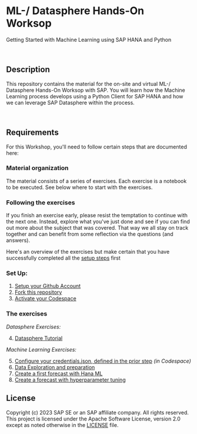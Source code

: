 # ML-/ Datasphere Hands-On Worksop
Getting Started with Machine Learning using SAP HANA and Python


<br>

## Description

This repository contains the material for the on-site and virtual ML-/ Datasphere Hands-On Worksop with SAP. You will learn how the Machine Learning process develops using a Python Client for SAP HANA and how we can leverage SAP Datasphere within the process.

<br>
 
## Requirements

For this Workshop, you'll need to follow certain steps that are documented here:


### Material organization

The material consists of a series of exercises. Each exercise is a notebook to be executed. See below where to start with the exercises.

### Following the exercises

If you finish an exercise early, please resist the temptation to continue with the next one. Instead, explore what you've just done and see if you can find out more about the subject that was covered. That way we all stay on track together and can benefit from some reflection via the questions (and answers).


Here's an overview of the exercises but make certain that you have successfully completed all the [setup steps](01_Assets/setup-bas.md) first

### Set Up:
1. [Setup your Github Account](https://docs.github.com/en/get-started/onboarding/getting-started-with-your-github-account)
1. [Fork this repository](https://docs.github.com/en/get-started/quickstart/fork-a-repo)
1. [Activate your Codespace](https://docs.github.com/en/codespaces/getting-started/quickstart)


### The exercises

*Datasphere Exercises:*

4. [Datasphere Tutorial](/exercises/tutorial-datasphere.md) 

*Machine Learning Exercises:*

5. [Configure your credentials.json, defined in the prior step](/exercises/credentials.md) _(in Codespace)_
6. [Data Exploration and preparation](exercises/10-Data-exploration-and-preparation.ipynb)
7. [Create a first forecast with Hana ML](exercises/20-Create-forecast.ipynb)
8. [Create a forecast with hyperparameter tuning](exercises/30-Create-forecast-with-hyperparameter-tuning.ipynb)




## License

Copyright (c) 2023 SAP SE or an SAP affiliate company. All rights reserved. This project is licensed under the Apache Software License, version 2.0 except as noted otherwise in the [LICENSE](LICENSES/Apache-2.0.txt) file.
